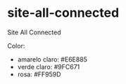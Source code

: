# site-all-connected
Site All Connected

Color:
- amarelo claro: #E6E885
- verde claro: #9FC671
- rosa: #FF959D
